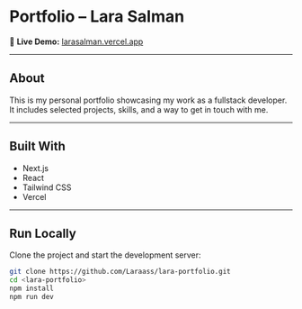 # Portfolio – Lara Salman

🔗 **Live Demo:** [larasalman.vercel.app](https://larasalman.vercel.app)

---

## About

This is my personal portfolio showcasing my work as a fullstack developer.  
It includes selected projects, skills, and a way to get in touch with me.

---

## Built With

- Next.js
- React
- Tailwind CSS
- Vercel

---

## Run Locally

Clone the project and start the development server:

```bash
git clone https://github.com/Laraass/lara-portfolio.git
cd <lara-portfolio>
npm install
npm run dev
```
